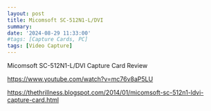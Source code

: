 ```yaml
---
layout: post
title: Micomsoft SC-512N1-L/DVI
summary: 
date: '2024-08-29 11:33:00'
#tags: [Capture Cards, PC]
tags: [Video Capture]
---
```


Micomsoft SC-512N1-L/DVI Capture Card Review



https://www.youtube.com/watch?v=mc76v8aP5LU

https://thethrillness.blogspot.com/2014/01/micomsoft-sc-512n1-ldvi-capture-card.html
